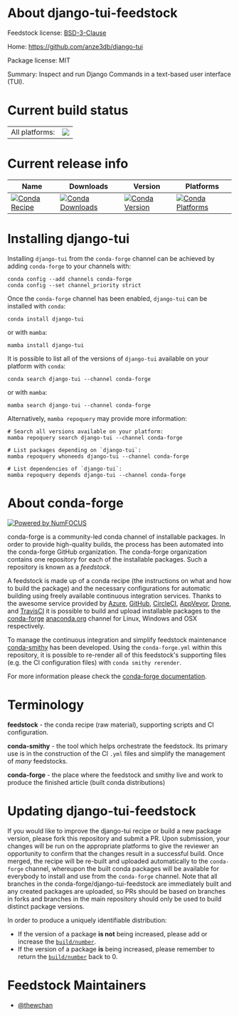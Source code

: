 About django-tui-feedstock
==========================

Feedstock license: [BSD-3-Clause](https://github.com/conda-forge/django-tui-feedstock/blob/main/LICENSE.txt)

Home: https://github.com/anze3db/django-tui

Package license: MIT

Summary: Inspect and run Django Commands in a text-based user interface (TUI).

Current build status
====================


<table><tr><td>All platforms:</td>
    <td>
      <a href="https://dev.azure.com/conda-forge/feedstock-builds/_build/latest?definitionId=23792&branchName=main">
        <img src="https://dev.azure.com/conda-forge/feedstock-builds/_apis/build/status/django-tui-feedstock?branchName=main">
      </a>
    </td>
  </tr>
</table>

Current release info
====================

| Name | Downloads | Version | Platforms |
| --- | --- | --- | --- |
| [![Conda Recipe](https://img.shields.io/badge/recipe-django--tui-green.svg)](https://anaconda.org/conda-forge/django-tui) | [![Conda Downloads](https://img.shields.io/conda/dn/conda-forge/django-tui.svg)](https://anaconda.org/conda-forge/django-tui) | [![Conda Version](https://img.shields.io/conda/vn/conda-forge/django-tui.svg)](https://anaconda.org/conda-forge/django-tui) | [![Conda Platforms](https://img.shields.io/conda/pn/conda-forge/django-tui.svg)](https://anaconda.org/conda-forge/django-tui) |

Installing django-tui
=====================

Installing `django-tui` from the `conda-forge` channel can be achieved by adding `conda-forge` to your channels with:

```
conda config --add channels conda-forge
conda config --set channel_priority strict
```

Once the `conda-forge` channel has been enabled, `django-tui` can be installed with `conda`:

```
conda install django-tui
```

or with `mamba`:

```
mamba install django-tui
```

It is possible to list all of the versions of `django-tui` available on your platform with `conda`:

```
conda search django-tui --channel conda-forge
```

or with `mamba`:

```
mamba search django-tui --channel conda-forge
```

Alternatively, `mamba repoquery` may provide more information:

```
# Search all versions available on your platform:
mamba repoquery search django-tui --channel conda-forge

# List packages depending on `django-tui`:
mamba repoquery whoneeds django-tui --channel conda-forge

# List dependencies of `django-tui`:
mamba repoquery depends django-tui --channel conda-forge
```


About conda-forge
=================

[![Powered by
NumFOCUS](https://img.shields.io/badge/powered%20by-NumFOCUS-orange.svg?style=flat&colorA=E1523D&colorB=007D8A)](https://numfocus.org)

conda-forge is a community-led conda channel of installable packages.
In order to provide high-quality builds, the process has been automated into the
conda-forge GitHub organization. The conda-forge organization contains one repository
for each of the installable packages. Such a repository is known as a *feedstock*.

A feedstock is made up of a conda recipe (the instructions on what and how to build
the package) and the necessary configurations for automatic building using freely
available continuous integration services. Thanks to the awesome service provided by
[Azure](https://azure.microsoft.com/en-us/services/devops/), [GitHub](https://github.com/),
[CircleCI](https://circleci.com/), [AppVeyor](https://www.appveyor.com/),
[Drone](https://cloud.drone.io/welcome), and [TravisCI](https://travis-ci.com/)
it is possible to build and upload installable packages to the
[conda-forge](https://anaconda.org/conda-forge) [anaconda.org](https://anaconda.org/)
channel for Linux, Windows and OSX respectively.

To manage the continuous integration and simplify feedstock maintenance
[conda-smithy](https://github.com/conda-forge/conda-smithy) has been developed.
Using the ``conda-forge.yml`` within this repository, it is possible to re-render all of
this feedstock's supporting files (e.g. the CI configuration files) with ``conda smithy rerender``.

For more information please check the [conda-forge documentation](https://conda-forge.org/docs/).

Terminology
===========

**feedstock** - the conda recipe (raw material), supporting scripts and CI configuration.

**conda-smithy** - the tool which helps orchestrate the feedstock.
                   Its primary use is in the construction of the CI ``.yml`` files
                   and simplify the management of *many* feedstocks.

**conda-forge** - the place where the feedstock and smithy live and work to
                  produce the finished article (built conda distributions)


Updating django-tui-feedstock
=============================

If you would like to improve the django-tui recipe or build a new
package version, please fork this repository and submit a PR. Upon submission,
your changes will be run on the appropriate platforms to give the reviewer an
opportunity to confirm that the changes result in a successful build. Once
merged, the recipe will be re-built and uploaded automatically to the
`conda-forge` channel, whereupon the built conda packages will be available for
everybody to install and use from the `conda-forge` channel.
Note that all branches in the conda-forge/django-tui-feedstock are
immediately built and any created packages are uploaded, so PRs should be based
on branches in forks and branches in the main repository should only be used to
build distinct package versions.

In order to produce a uniquely identifiable distribution:
 * If the version of a package **is not** being increased, please add or increase
   the [``build/number``](https://docs.conda.io/projects/conda-build/en/latest/resources/define-metadata.html#build-number-and-string).
 * If the version of a package **is** being increased, please remember to return
   the [``build/number``](https://docs.conda.io/projects/conda-build/en/latest/resources/define-metadata.html#build-number-and-string)
   back to 0.

Feedstock Maintainers
=====================

* [@thewchan](https://github.com/thewchan/)

